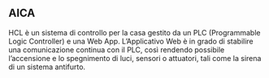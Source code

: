 ## AICA

HCL è un sistema di controllo per la casa gestito da un PLC
(Programmable Logic Controller) e una Web App.
L’Applicativo Web è in grado di stabilire una comunicazione
continua con il PLC, così rendendo possibile l’accensione e
lo spegnimento di luci, sensori o attuatori, tali come la sirena
di un sistema antifurto.
